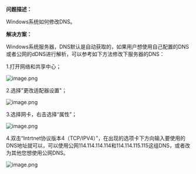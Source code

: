 **问题描述：**

Windows系统如何修改DNS。

**解决方案：**

Windows系统服务器，DNS默认是自动获取的，如果用户想使用自己配置的DNS或者公网的dDNS进行解析，可以参考如下方法修改下服务器的DNS：

1.打开网络和共享中心；

![image.png](https://img1.jcloudcs.com/cms/8b218168-c127-4dee-a4bf-3635ff8f19ce20180202153514.png)

2.选择"更改适配器设置"；

![image.png](https://img1.jcloudcs.com/cms/660199c4-69aa-4fb2-a2ef-08a77709479c20180202153522.png)

3.选择网卡，右击选择“属性”；

![image.png](https://img1.jcloudcs.com/cms/570ede50-35db-487d-9c47-9d9044dd282620180202153532.png)

4.双击“Intrtnet协议版本4（TCP/IPV4）”，在出现的选项卡下方向输入要使用的DNS地址就可以，可以使用公网114.114.114.114和114.114.115.115这组DNS，或者改为其他您想使用公网DNS。

![image.png](https://img1.jcloudcs.com/cms/3aa6deac-c571-4e8c-aa13-e2f05e94f96e20180202153632.png)